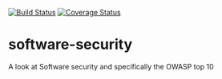 [![Build Status](https://travis-ci.org/Code-Craftsmanship-Saturdays/software-security.svg?branch=master)](https://travis-ci.org/Code-Craftsmanship-Saturdays/software-security)
[![Coverage Status](https://coveralls.io/repos/github/Code-Craftsmanship-Saturdays/software-security/badge.svg?branch=master)](https://coveralls.io/github/Code-Craftsmanship-Saturdays/software-security?branch=master)

# software-security
A look at Software security and specifically the OWASP top 10
